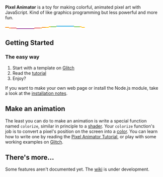**Pixel Animator** is a toy for making colorful, animated pixel art with JavaScript. Kind of like graphics programming but less powerful and more fun.

[![Rainbow sine wave 256×5×16](examples/1576377638058.gif)](https://glitch.com/~wavey-spectrum)

## Getting Started

### The easy way

1. Start with a template on [Glitch](https://glitch.com/edit/#!/remix/pixel-animator)
2. Read the [tutorial](https://github.com/grough/pixel-animator/wiki/Pixel-Animator-Tutorial)
3. Enjoy?

If you want to make your own web page or install the Node.js module, take a look at the [installation notes](https://github.com/grough/pixel-animator/wiki/Installation).

## Make an animation

The least you can do to make an animation is write a special function named `colorize`, similar in principle to a [shader](https://thebookofshaders.com/01/). Your `colorize` function's job is to convert a pixel's position on the screen into a [color](https://github.com/grough/pixel-animator/wiki/Using-Color-%F0%9F%8C%88). You can learn how to write one by reading the [Pixel Animator Tutorial](https://github.com/grough/pixel-animator/wiki/Pixel-Animator-Tutorial), or play with some working examples on [Glitch](https://glitch.com/@grough/pixel-art).

## There's more…

Some features aren't documented yet. The [wiki](https://github.com/grough/pixel-animator/wiki) is under development.

<!-- Here's an example of Conway's Game of Life created with Pixel Animator that depends on [this mostly undocumented feature](https://github.com/grough/pixel-animator/wiki/Evolution). -->

<!-- To do: Why does this exist? -->
